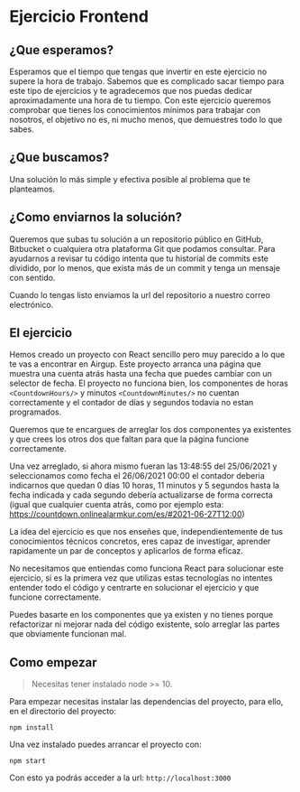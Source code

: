 # Ejercicio Frontend

## ¿Que esperamos?

Esperamos que el tiempo que tengas que invertir en este ejercicio no supere la hora de trabajo. Sabemos que es complicado sacar tiempo para este tipo de ejercicios y te agradecemos que nos puedas dedicar aproximadamente una hora de tu tiempo.
Con este ejercicio queremos comprobar que tienes los conocimientos mínimos para trabajar con nosotros, el objetivo no es, ni mucho menos, que demuestres todo lo que sabes.

## ¿Que buscamos?

Una solución lo más simple y efectiva posible al problema que te planteamos.

## ¿Como enviarnos la solución?

Queremos que subas tu solución a un repositorio público en GitHub, Bitbucket o cualquiera otra plataforma Git que podamos consultar.
Para ayudarnos a revisar tu código intenta que tu historial de commits este dividido, por lo menos, que exista más de un commit y tenga un mensaje con sentido.

Cuando lo tengas listo enviamos la url del repositorio a nuestro correo electrónico.

## El ejercicio

Hemos creado un proyecto con React sencillo pero muy parecido a lo que te vas a encontrar en Airgup.
Este proyecto arranca una página que muestra una cuenta atrás hasta una fecha que puedes cambiar con un selector de fecha. 
El proyecto no funciona bien, los componentes de horas `<CountdownHours/>` y minutos `<CountdownMinutes/>` no cuentan correctamente y el contador de días y segundos todavía no estan programados. 

Queremos que te encargues de arreglar los dos componentes ya existentes y que crees los otros dos que faltan para que la página funcione correctamente.

Una vez arreglado, si ahora mismo fueran las 13:48:55 del 25/06/2021 y seleccionamos como fecha el 26/06/2021 00:00 el contador deberia indicarnos que quedan 0 días 10 horas, 11 minutos y 5 segundos hasta la fecha indicada y cada segundo debería actualizarse de forma correcta (igual que cualquier cuenta atrás, como por ejemplo esta: https://countdown.onlinealarmkur.com/es/#2021-06-27T12:00)

La idea del ejercicio es que nos enseñes que, independientemente de tus conocimientos técnicos concretos, eres capaz de investigar, aprender rapidamente un par de conceptos y aplicarlos de forma eficaz.

No necesitamos que entiendas como funciona React para solucionar este ejercicio, si es la primera vez que utilizas estas tecnologías no intentes entender todo el código y centrarte en solucionar el ejercicio y que funcione correctamente.

Puedes basarte en los componentes que ya existen y no tienes porque refactorizar ni mejorar nada del código existente, solo arreglar las partes que obviamente funcionan mal.

## Como empezar

> Necesitas tener instalado node >= 10.

Para empezar necesitas instalar las dependencias del proyecto, para ello, en el directorio del proyecto:

```
npm install
``` 

Una vez instalado puedes arrancar el proyecto con:

```
npm start
``` 

Con esto ya podrás acceder a la url: `http://localhost:3000`

